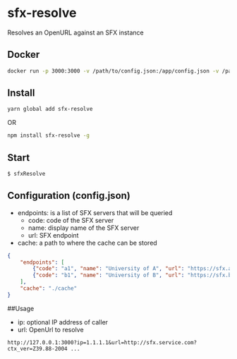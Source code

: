 # sfx-resolve
Resolves an OpenURL against an SFX instance

## Docker
``` bash
docker run -p 3000:3000 -v /path/to/config.json:/app/config.json -v /path/to/cache:/app/cache sfx-resolve:latest
```

## Install
``` bash 
yarn global add sfx-resolve
```

OR

``` bash
npm install sfx-resolve -g
```

## Start
```bash
$ sfxResolve
```

## Configuration (config.json)

- endpoints: is a list of SFX servers that will be queried
  - code: code of the SFX server
  - name: display name of the SFX server
  - url: SFX endpoint
- cache: a path to where the cache can be stored


```json
{
    "endpoints": [
        {"code": "a1", "name": "University of A", "url": "https://sfx.a.edu/sfx-a"},
        {"code": "b1", "name": "University of B", "url": "https://sfx.b.edu/sfx-b"}      
    ],
    "cache": "./cache"    
}
```

##Usage
- ip: optional IP address of caller
- url: OpenUrl to resolve

```
http://127.0.0.1:3000?ip=1.1.1.1&url=http://sfx.service.com?ctx_ver=Z39.88-2004 ...
```

